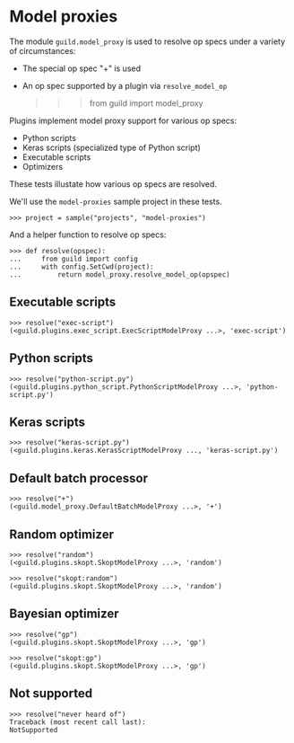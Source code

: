 # Model proxies

The module `guild.model_proxy` is used to resolve op specs under a
variety of circumstances:

- The special op spec "+" is used
- An op spec supported by a plugin via `resolve_model_op`

    >>> from guild import model_proxy

Plugins implement model proxy support for various op specs:

- Python scripts
- Keras scripts (specialized type of Python script)
- Executable scripts
- Optimizers

These tests illustate how various op specs are resolved.

We'll use the `model-proxies` sample project in these tests.

    >>> project = sample("projects", "model-proxies")

And a helper function to resolve op specs:

    >>> def resolve(opspec):
    ...     from guild import config
    ...     with config.SetCwd(project):
    ...         return model_proxy.resolve_model_op(opspec)

## Executable scripts

    >>> resolve("exec-script")
    (<guild.plugins.exec_script.ExecScriptModelProxy ...>, 'exec-script')

## Python scripts

    >>> resolve("python-script.py")
    (<guild.plugins.python_script.PythonScriptModelProxy ...>, 'python-script.py')

## Keras scripts

    >>> resolve("keras-script.py")
    (<guild.plugins.keras.KerasScriptModelProxy ..., 'keras-script.py')

## Default batch processor

    >>> resolve("+")
    (<guild.model_proxy.DefaultBatchModelProxy ...>, '+')

## Random optimizer

    >>> resolve("random")
    (<guild.plugins.skopt.SkoptModelProxy ...>, 'random')

    >>> resolve("skopt:random")
    (<guild.plugins.skopt.SkoptModelProxy ...>, 'random')

## Bayesian optimizer

    >>> resolve("gp")
    (<guild.plugins.skopt.SkoptModelProxy ...>, 'gp')

    >>> resolve("skopt:gp")
    (<guild.plugins.skopt.SkoptModelProxy ...>, 'gp')

## Not supported

    >>> resolve("never heard of")
    Traceback (most recent call last):
    NotSupported
